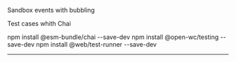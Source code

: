 Sandbox events with bubbling

Test cases whith Chai

npm install @esm-bundle/chai --save-dev
npm install @open-wc/testing --save-dev 
npm install @web/test-runner --save-dev


-----
